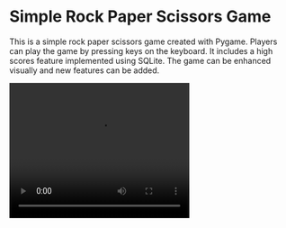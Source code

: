 <!DOCTYPE html>
<html lang="en">
<head>
    <meta charset="UTF-8">
    <meta name="viewport" content="width=device-width, initial-scale=1.0">
    <title>Simple Rock Paper Scissors Game</title>
</head>
<body>
    <h1>Simple Rock Paper Scissors Game</h1>
    <p>This is a simple rock paper scissors game created with Pygame. Players can play the game by pressing keys on the keyboard. It includes a high scores feature implemented using SQLite. The game can be enhanced visually and new features can be added.</p>
    <video width="320" height="240" controls>
  <source src="https://youtu.be/k7M53BoJsdM" type="video/mp4">
  Your browser does not support the video tag.
</video>



</body>
</html>
